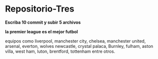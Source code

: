# Repositorio-Tres

**Escriba 10 commit y subir 5 archivos**

**la premier league es el mejor futbol**

equipos como liverpool, manchester city, chelsea,
manchester united, arsenal, everton, wolves
newcastle, crystal palaca, Burnley, fulham,
aston villa, west ham, luton, brentford,
tottenham entre otros.
